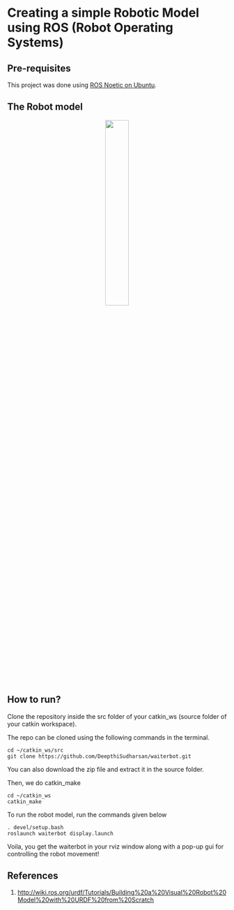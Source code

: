 # Creating a simple Robotic Model using ROS (Robot Operating Systems)

## Pre-requisites

This project was done using [ROS Noetic on Ubuntu](http://wiki.ros.org/noetic/Installation/Ubuntu). 

## The Robot model

<p align="center" width="100%">
    <img width="33%" src="https://user-images.githubusercontent.com/59824729/119690418-4ac0f280-be67-11eb-913f-bb8e95fc9adf.png"> 
</p>

## How to run?

Clone the repository inside the src folder of your catkin_ws (source folder of your catkin workspace).

The repo can be cloned using the following commands in the terminal. 

```
cd ~/catkin_ws/src
git clone https://github.com/DeepthiSudharsan/waiterbot.git
```
You can also download the zip file and extract it in the source folder.

Then, we do catkin_make

```
cd ~/catkin_ws
catkin_make
```
To run the robot model, run the commands given below

```
. devel/setup.bash
roslaunch waiterbot display.launch
```
Voila, you get the waiterbot in your rviz window along with a pop-up gui for controlling the robot movement!

## References

1. http://wiki.ros.org/urdf/Tutorials/Building%20a%20Visual%20Robot%20Model%20with%20URDF%20from%20Scratch
